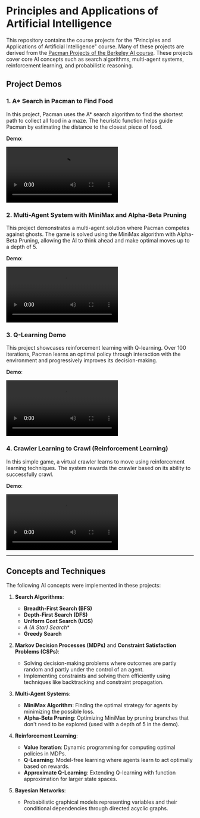 # Principles and Applications of Artificial Intelligence

This repository contains the course projects for the "Principles and Applications of Artificial Intelligence" course. Many of these projects are derived from the [Pacman Projects of the Berkeley AI course](http://ai.berkeley.edu/project_overview.html). These projects cover core AI concepts such as search algorithms, multi-agent systems, reinforcement learning, and probabilistic reasoning.

## Project Demos

### 1. A* Search in Pacman to Find Food
In this project, Pacman uses the A* search algorithm to find the shortest path to collect all food in a maze. The heuristic function helps guide Pacman by estimating the distance to the closest piece of food.

**Demo**:

<video src="https://github.com/user-attachments/assets/a054ed87-c39f-401c-b5bb-4fa5ee167e66">|

### 2. Multi-Agent System with MiniMax and Alpha-Beta Pruning
This project demonstrates a multi-agent solution where Pacman competes against ghosts. The game is solved using the MiniMax algorithm with Alpha-Beta Pruning, allowing the AI to think ahead and make optimal moves up to a depth of 5.

**Demo**:  

<video src="https://github.com/user-attachments/assets/870971dd-4213-4a2c-bb0f-477a06da200c">|

### 3. Q-Learning Demo
This project showcases reinforcement learning with Q-learning. Over 100 iterations, Pacman learns an optimal policy through interaction with the environment and progressively improves its decision-making.

**Demo**:
 
<video src="https://github.com/user-attachments/assets/7a1715bd-a3f0-4f05-85b0-131b4e47ec2c">|

### 4. Crawler Learning to Crawl (Reinforcement Learning)
In this simple game, a virtual crawler learns to move using reinforcement learning techniques. The system rewards the crawler based on its ability to successfully crawl.

**Demo**:  

<video src="https://github.com/user-attachments/assets/968cfe0e-2aed-474f-8787-aa0f1f906eec">|

---

## Concepts and Techniques

The following AI concepts were implemented in these projects:

1. **Search Algorithms**:
   - **Breadth-First Search (BFS)**
   - **Depth-First Search (DFS)**
   - **Uniform Cost Search (UCS)**
   - **A* (A Star) Search**
   - **Greedy Search**

2. **Markov Decision Processes (MDPs)** and **Constraint Satisfaction Problems (CSPs)**:
   - Solving decision-making problems where outcomes are partly random and partly under the control of an agent.
   - Implementing constraints and solving them efficiently using techniques like backtracking and constraint propagation.

3. **Multi-Agent Systems**:
   - **MiniMax Algorithm**: Finding the optimal strategy for agents by minimizing the possible loss.
   - **Alpha-Beta Pruning**: Optimizing MiniMax by pruning branches that don't need to be explored (used with a depth of 5 in the demo).

4. **Reinforcement Learning**:
   - **Value Iteration**: Dynamic programming for computing optimal policies in MDPs.
   - **Q-Learning**: Model-free learning where agents learn to act optimally based on rewards.
   - **Approximate Q-Learning**: Extending Q-learning with function approximation for larger state spaces.

5. **Bayesian Networks**:
   - Probabilistic graphical models representing variables and their conditional dependencies through directed acyclic graphs.
